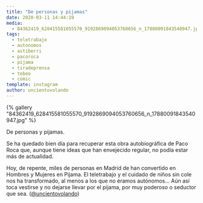 ```yaml
---
title: "De personas y pijamas"
date: 2020-03-11 14:44:19
media: 
  - 84362419_628415581055570_9192869094053760656_n_17880091843540947.jpg
tags: 
  - teletrabajo
  - autonomos
  - astiberri
  - pacoroca
  - pijama
  - tiradeprensa
  - tebeo
  - comic
template: instagram
author: uncientovolando
---
```


{% gallery "84362419_628415581055570_9192869094053760656_n_17880091843540947.jpg" %}

De personas y pijamas.

Se ha quedado bien día para recuperar esta obra autobiográfica de Paco Roca que, aunque tiene ideas que han envejecido regular, no podía estar más de actualidad.

Hoy, de repente, miles de personas en Madrid de han convertido en Hombres y Mujeres en Pijama. El teletrabajo y el cuidado de niños sin cole nos ha transformado, al menos a los que no éramos autónomos... Aún así toca vestirse y no dejarse llevar por el pijama, por muy poderoso o seductor que sea. ([@uncientovolando](https://instagram.com/uncientovolando))
